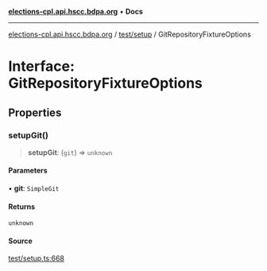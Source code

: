 [**elections-cpl.api.hscc.bdpa.org**](../../../README.md) • **Docs**

***

[elections-cpl.api.hscc.bdpa.org](../../../README.md) / [test/setup](../README.md) / GitRepositoryFixtureOptions

# Interface: GitRepositoryFixtureOptions

## Properties

### setupGit()

> **setupGit**: (`git`) => `unknown`

#### Parameters

• **git**: `SimpleGit`

#### Returns

`unknown`

#### Source

[test/setup.ts:668](https://github.com/nhscc/elections_cpl.api.hscc.bdpa.org/blob/46ed5b306a3fd199be2bd28706c3da03542c6da3/test/setup.ts#L668)

